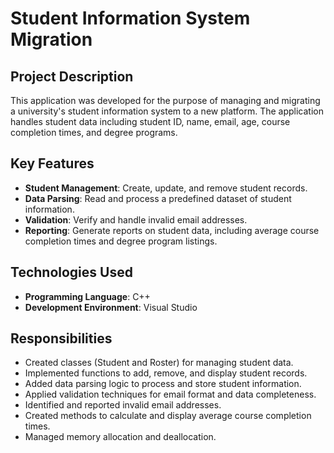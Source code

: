 # Student Information System Migration

## Project Description
This application was developed for the purpose of managing and migrating a university's student information system to a new platform. The application handles student data including student ID, name, email, age, course completion times, and degree programs.

## Key Features
- **Student Management**: Create, update, and remove student records.
- **Data Parsing**: Read and process a predefined dataset of student information.
- **Validation**: Verify and handle invalid email addresses.
- **Reporting**: Generate reports on student data, including average course completion times and degree program listings.

## Technologies Used
- **Programming Language**: C++
- **Development Environment**: Visual Studio

## Responsibilities
- Created classes (Student and Roster) for managing student data.
- Implemented functions to add, remove, and display student records.
- Added data parsing logic to process and store student information.
- Applied validation techniques for email format and data completeness.
- Identified and reported invalid email addresses.
- Created methods to calculate and display average course completion times.
- Managed memory allocation and deallocation.

